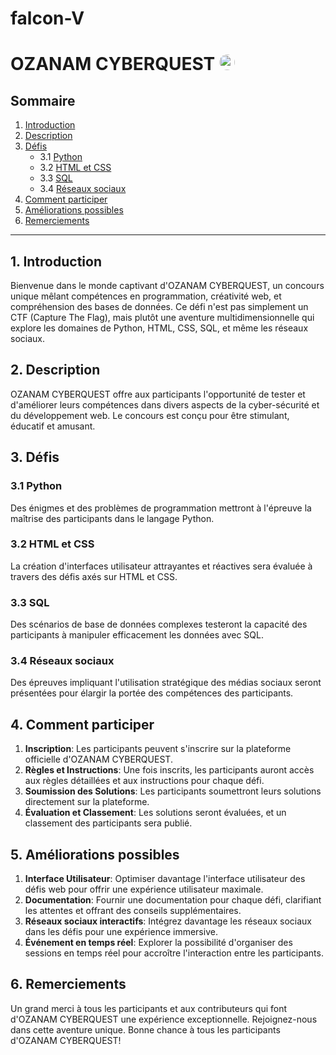 ﻿# falcon-V
# OZANAM CYBERQUEST <img src="https://spimods.github.io/falcon-V/images/logoarr.png" alt="Logo du concours" width="25" height="25" data-canonical-src="https://spimods.github.io/falcon-V/images/logoarr.jpg" style="max-width: 100%;border-radius: 2em;">

## Sommaire

1. [Introduction](#introduction)
2. [Description](#description)
3. [Défis](#défis)
    - 3.1 [Python](#python)
    - 3.2 [HTML et CSS](#html-et-css)
    - 3.3 [SQL](#sql)
    - 3.4 [Réseaux sociaux](#réseaux-sociaux)
4. [Comment participer](#comment-participer)
5. [Améliorations possibles](#améliorations-possibles)
6. [Remerciements](#remerciements)

---

## 1. Introduction <a name="introduction"></a>

Bienvenue dans le monde captivant d'OZANAM CYBERQUEST, un concours unique mêlant compétences en programmation, créativité web, et compréhension des bases de données. Ce défi n'est pas simplement un CTF (Capture The Flag), mais plutôt une aventure multidimensionnelle qui explore les domaines de Python, HTML, CSS, SQL, et même les réseaux sociaux.

## 2. Description <a name="description"></a>

OZANAM CYBERQUEST offre aux participants l'opportunité de tester et d'améliorer leurs compétences dans divers aspects de la cyber-sécurité et du développement web. Le concours est conçu pour être stimulant, éducatif et amusant.

## 3. Défis <a name="défis"></a>

### 3.1 Python <a name="python"></a>

Des énigmes et des problèmes de programmation mettront à l'épreuve la maîtrise des participants dans le langage Python.

### 3.2 HTML et CSS <a name="html-et-css"></a>

La création d'interfaces utilisateur attrayantes et réactives sera évaluée à travers des défis axés sur HTML et CSS.

### 3.3 SQL <a name="sql"></a>

Des scénarios de base de données complexes testeront la capacité des participants à manipuler efficacement les données avec SQL.

### 3.4 Réseaux sociaux <a name="réseaux-sociaux"></a>

Des épreuves impliquant l'utilisation stratégique des médias sociaux seront présentées pour élargir la portée des compétences des participants.

## 4. Comment participer <a name="comment-participer"></a>

1. **Inscription**: Les participants peuvent s'inscrire sur la plateforme officielle d'OZANAM CYBERQUEST.
2. **Règles et Instructions**: Une fois inscrits, les participants auront accès aux règles détaillées et aux instructions pour chaque défi.
3. **Soumission des Solutions**: Les participants soumettront leurs solutions directement sur la plateforme.
4. **Évaluation et Classement**: Les solutions seront évaluées, et un classement des participants sera publié.

## 5. Améliorations possibles <a name="améliorations-possibles"></a>

1. **Interface Utilisateur**: Optimiser davantage l'interface utilisateur des défis web pour offrir une expérience utilisateur maximale.
2. **Documentation**: Fournir une documentation pour chaque défi, clarifiant les attentes et offrant des conseils supplémentaires.
3. **Réseaux sociaux interactifs**: Intégrez davantage les réseaux sociaux dans les défis pour une expérience immersive.
4. **Événement en temps réel**: Explorer la possibilité d'organiser des sessions en temps réel pour accroître l'interaction entre les participants.

## 6. Remerciements <a name="remerciements"></a>

Un grand merci à tous les participants et aux contributeurs qui font d'OZANAM CYBERQUEST une expérience exceptionnelle. Rejoignez-nous dans cette aventure unique. Bonne chance à tous les participants d'OZANAM CYBERQUEST!
